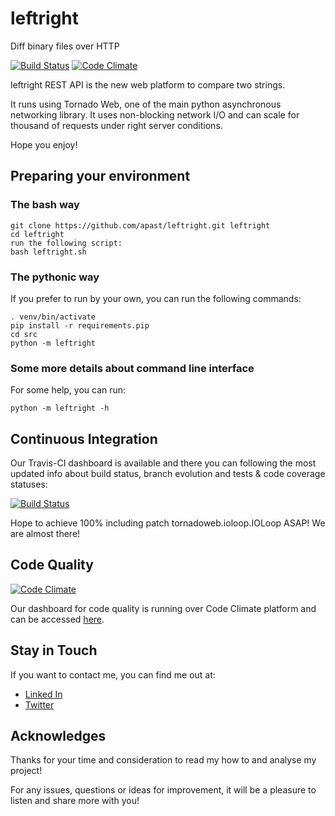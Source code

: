 # leftright
Diff binary files over HTTP

[![Build Status](https://travis-ci.org/apast/leftright.svg?branch=master)](https://travis-ci.org/apast/leftright)
[![Code Climate](https://codeclimate.com/github/apast/leftright/badges/gpa.svg)](https://codeclimate.com/github/apast/leftright)


leftright REST API is the new web platform to compare two strings.

It runs using Tornado Web, one of the main python asynchronous networking library. It uses non-blocking network I/O and can scale for thousand of requests under right server conditions.

Hope you enjoy!

## Preparing your environment

### The bash way
```
git clone https://github.com/apast/leftright.git leftright
cd leftright
run the following script:
bash leftright.sh
```

### The pythonic way
If you prefer to run by your own, you can run the following commands:

```virtualenv venv
. venv/bin/activate
pip install -r requirements.pip
cd src
python -m leftright
```

### Some more details about command line interface
For some help, you can run:

```
python -m leftright -h
```

## Continuous Integration
Our Travis-CI dashboard is available and there you can following the most updated info about build status, branch evolution and tests & code coverage statuses:

[![Build Status](https://travis-ci.org/apast/leftright.svg?branch=master)](https://travis-ci.org/apast/leftright)

Hope to achieve 100% including patch tornadoweb.ioloop.IOLoop ASAP! We are almost there!

## Code Quality

[![Code Climate](https://codeclimate.com/github/apast/leftright/badges/gpa.svg)](https://codeclimate.com/github/apast/leftright)

Our dashboard for code quality is running over Code Climate platform and can be accessed [here](https://codeclimate.com/github/apast/leftright/).

## Stay in Touch

If you want to contact me, you can find me out at:
+ [Linked In](https://linkedin.com/in/andrepastore)
+ [Twitter](https://twitter.com/apast)


## Acknowledges

Thanks for your time and consideration to read my how to and analyse my project!

For any issues, questions or ideas for improvement, it will be a pleasure to listen and share more with you!

